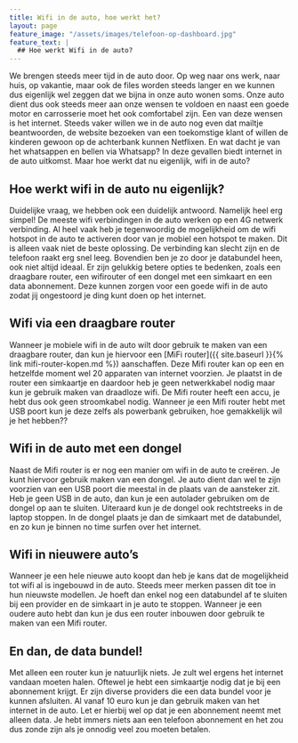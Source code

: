 ```yaml
---
title: Wifi in de auto, hoe werkt het?
layout: page
feature_image: "/assets/images/telefoon-op-dashboard.jpg"
feature_text: |
  ## Hoe werkt Wifi in de auto?
---
```


We brengen steeds meer tijd in de auto door. Op weg naar ons werk, naar huis, op vakantie, maar ook de files worden steeds langer en we kunnen dus eigenlijk wel zeggen dat we bijna in onze auto wonen soms. Onze auto dient dus ook steeds meer aan onze wensen te voldoen en naast een goede motor en carrosserie moet het ook comfortabel zijn. Een van deze wensen is het internet. Steeds vaker willen we in de auto nog even dat mailtje beantwoorden, de website bezoeken van een toekomstige klant of willen de kinderen gewoon op de achterbank kunnen Netflixen. En wat dacht je van het whatsappen en bellen via Whatsapp? In deze gevallen biedt internet in de auto uitkomst. Maar hoe werkt dat nu eigenlijk, wifi in de auto?
## Hoe werkt wifi in de auto nu eigenlijk?
Duidelijke vraag, we hebben ook een duidelijk antwoord. Namelijk heel erg simpel! De meeste wifi verbindingen in de auto werken op een 4G netwerk verbinding. Al heel vaak heb je tegenwoordig de mogelijkheid om de wifi hotspot in de auto te activeren door van je mobiel een hotspot te maken. Dit is alleen vaak niet de beste oplossing. De verbinding kan slecht zijn en de telefoon raakt erg snel leeg. Bovendien ben je zo door je databundel heen, ook niet altijd ideaal. Er zijn gelukkig betere opties te bedenken, zoals een draagbare router, een wifirouter of een dongel met een simkaart en een data abonnement. Deze kunnen zorgen voor een goede wifi in de auto zodat jij ongestoord je ding kunt doen op het internet. 
## Wifi via een draagbare router
Wanneer je mobiele wifi in de auto wilt door gebruik te maken van een draagbare router, dan kun je hiervoor een [MiFi router]({{ site.baseurl }}{% link mifi-router-kopen.md %}) aanschaffen. Deze Mifi router kan op een en hetzelfde moment wel 20 apparaten van internet voorzien. Je plaatst in de router een simkaartje en daardoor heb je geen netwerkkabel nodig maar kun je gebruik maken van draadloze wifi. De Mifi router heeft een accu, je hebt dus ook geen stroomkabel nodig. Wanneer je een Mifi router hebt met USB poort kun je deze zelfs als powerbank gebruiken, hoe gemakkelijk wil je het hebben??
## Wifi in de auto met een dongel
Naast de Mifi router is er nog een manier om wifi in de auto te creëren. Je kunt hiervoor gebruik maken van een dongel. Je auto dient dan wel te zijn voorzien van een USB poort die meestal in de plaats van de aansteker zit. Heb je geen USB in de auto, dan kun je een autolader gebruiken om de dongel op aan te sluiten. Uiteraard kun je de dongel ook rechtstreeks in de laptop stoppen. In de dongel plaats je dan de simkaart met de databundel, en zo kun je binnen no time surfen over het internet.
## Wifi in nieuwere auto’s
Wanneer je een hele nieuwe auto koopt dan heb je kans dat de mogelijkheid tot wifi al is ingebouwd in de auto. Steeds meer merken passen dit toe in hun nieuwste modellen. Je hoeft dan enkel nog een databundel af te sluiten bij een provider en de simkaart in je auto te stoppen. Wanneer je een oudere auto hebt dan kun je dus een router inbouwen door gebruik te maken van een Mifi router.
## En dan, de data bundel!
Met alleen een router kun je natuurlijk niets. Je zult wel ergens het internet vandaan moeten halen. Oftewel je hebt een simkaartje nodig dat je bij een abonnement krijgt. Er zijn diverse providers die een data bundel voor je kunnen afsluiten. Al vanaf 10 euro kun je dan gebruik maken van het internet in de auto. Let er hierbij wel op dat je een abonnement neemt met alleen data. Je hebt immers niets aan een telefoon abonnement en het zou dus zonde zijn als je onnodig veel zou moeten betalen.

